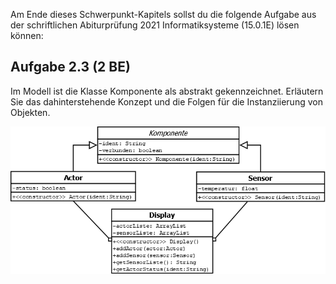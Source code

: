 Am Ende dieses Schwerpunkt-Kapitels sollst du die folgende Aufgabe aus der schriftlichen Abiturprüfung 2021 Informatiksysteme (15.0.1E) lösen können:

## Aufgabe 2.3	(2 BE)
Im Modell ist die Klasse Komponente als abstrakt gekennzeichnet. 
Erläutern Sie das dahinterstehende Konzept und die Folgen für die Instanziierung von Objekten.

![klassendiagramm 2.2.png](images%2Fklassendiagramm%202.2.png)
